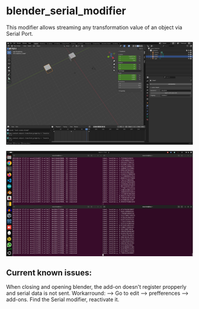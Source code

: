 # blender_serial_modifier
This modifier allows streaming any transformation value of an object via Serial Port.

![blender](./Screenshot%20from%202025-02-14%2017-17-24.png)

![terminal](./Screenshot%20from%202025-02-14%2017-18-09.png)


## Current known issues: 

When closing and opening blender, the add-on doesn't register propperly and serial data is not sent.
Workarround:  -->  Go to edit --> prefferences --> add-ons.  Find the Serial modifier, reactivate it. 


